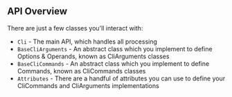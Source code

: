 ## API Overview
There are just a few classes you'll interact with:

* `Cli` - The main API, which handles all processing
* `BaseCliArguments` - An abstract class which you implement to define Options & Operands, known as CliArguments classes
* `BaseCliCommands` - An abstract class which you implement to define Commands, known as CliCommands classes
* `Attributes` - There are a handful of attributes you can use to define your CliCommands and CliArguments implementations